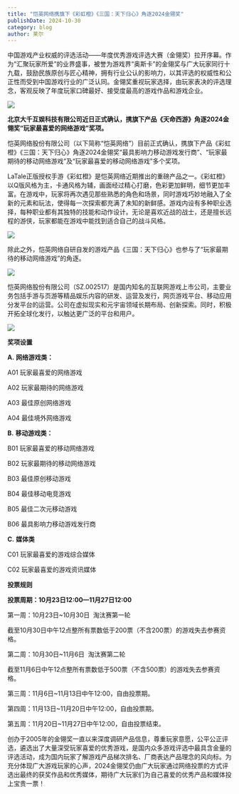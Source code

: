 ```yaml
---
title: "恺英网络携旗下《彩虹橙》《三国：天下归心》角逐2024金翎奖"
publishDate: 2024-10-30
category: blog
author: 莱尔
---
```


中国游戏产业权威的评选活动——年度优秀游戏评选大赛（金翎奖）拉开序幕。作为“汇聚玩家所爱”的业界盛事，被誉为游戏界“奥斯卡”的金翎奖与广大玩家同行十九载，鼓励民族原创与匠心精神，拥有行业公认的影响力，以其评选的权威性和公正性而受到中国游戏行业的广泛认同。金翎奖重视玩家选择，由玩家表决的评选理念，客观反映了年度玩家口碑最好、接受度最高的游戏作品和游戏企业。

![](https://ec-net-1251389766.cos.ap-shanghai.myqcloud.com/wp-content/uploads/2024/10/20241030130027894.png)

**北京大千互娱科技有限公司近日正式确认，携旗下产品《天命西游》角逐2024金翎奖“玩家最喜爱的网络游戏”奖项。**

恺英网络股份有限公司（以下简称“恺英网络”）目前正式确认，携旗下产品《彩虹橙》《三国：天下归心》角逐2024金翎奖“最具影响力移动游戏发行商”、“玩家最期待的移动网络游戏”及“玩家最喜爱的移动网络游戏”多个奖项。

LaTale正版授权手游《彩虹橙》是恺英网络近期推出的重磅产品之一。《彩虹橙》以Q版风格为主，卡通风格为辅，画面经过精心打磨，色彩更加鲜明，细节更加丰富。在游戏中，玩家将再次遇见那些熟悉的角色和场景，同时游戏巧妙地融入了全新的元素和玩法，使得每一次探索都充满了未知的新鲜感。游戏内设有多种职业选择，每种职业都有其独特的技能和动作设计。无论是喜欢近战的战士，还是擅长远程的游侠，玩家都能在游戏中能找到适合自己的战斗风格。

![](https://ec-net-1251389766.cos.ap-shanghai.myqcloud.com/wp-content/uploads/2024/10/20241030130035685.png)

除此之外，恺英网络自研自发的游戏产品《三国：天下归心》也参与了“玩家最期待的移动网络游戏”的角逐。

![](https://ec-net-1251389766.cos.ap-shanghai.myqcloud.com/wp-content/uploads/2024/10/20241030130038948.png)

恺英网络股份有限公司（SZ.002517）是国内知名的互联网游戏上市公司，主要业务包括手游与页游等精品娱乐内容的研发、运营及发行，网页游戏平台、移动应用分发平台的运营。公司在虚拟现实和元宇宙领域长期布局、创新探索。同时，积极开拓全球化发行，以触达更广泛的平台和用户。

![](https://ec-net-1251389766.cos.ap-shanghai.myqcloud.com/wp-content/uploads/2024/10/20241030130041739.png)

  
**奖项设置**  
  
**A.** **网络游戏类：**

A01 玩家最喜爱的网络游戏

A02 玩家最期待的网络游戏

A03 最佳原创网络游戏

A04 最佳境外网络游戏

**B.** **移动游戏类：**

B01 玩家最喜爱的移动网络游戏

B02 玩家最期待的移动网络游戏

B03 最佳原创移动游戏

B04 最佳移动电竞游戏

B05 最佳二次元移动游戏

B06 最具影响力移动游戏发行商

**C.** **媒体类**

C01 玩家最喜爱的游戏综合媒体

C02 玩家最喜爱的游戏资讯媒体

  
**投票规则**  
  
**投票周期：10月23日12:00—11月27日12:00**

第一周：10月23日~10月30日  淘汰赛第一轮

截至10月30日中午12点整所有票数低于200票（不含200票）的游戏失去参赛资格。

第二周：10月30日~11月6日  淘汰赛第二轮

截至11月6日中午12点整所有票数低于500票（不含500票）的游戏失去参赛资格。

第三周：11月6日~11月13日中午12:00，自由投票期。

第四周：11月13日~11月20日中午12:00，自由投票期。

第五周：11月20日~11月27日中午12:00，自由投票结束。

创办于2005年的金翎奖一直以来深度调研产品信息，尊重玩家意愿，公平公正评选，遴选出了大量深受玩家喜爱的优秀游戏，是国内众多游戏评选中最具含金量的评选活动，成为国内玩家了解游戏产品梯次排名、厂商表达产品理念的风向标。为充分体现广大游戏玩家的心声，2024金翎奖仍由广大玩家通过网络投票的方式评选出最终的获奖作品和优秀媒体，期待广大玩家们为自己喜爱的优秀产品和媒体投上宝贵一票！
